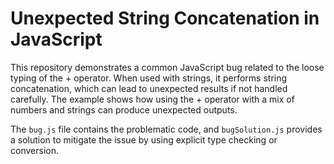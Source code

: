 # Unexpected String Concatenation in JavaScript

This repository demonstrates a common JavaScript bug related to the loose typing of the + operator.  When used with strings, it performs string concatenation, which can lead to unexpected results if not handled carefully.  The example shows how using the + operator with a mix of numbers and strings can produce unexpected outputs.

The `bug.js` file contains the problematic code, and `bugSolution.js` provides a solution to mitigate the issue by using explicit type checking or conversion.